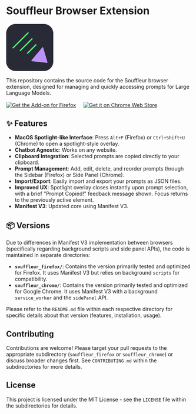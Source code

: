 # Souffleur Browser Extension

![Souffleur Logo](souffleur_chrome/icons/icon128.png) 

This repository contains the source code for the Souffleur browser extension, designed for managing and quickly accessing prompts for Large Language Models.

<div>
  <a href="https://addons.mozilla.org/en-US/firefox/addon/souffleur/" style="display:inline-block;vertical-align:middle;">
    <img src="https://blog.mozilla.org/addons/files/2020/04/get-the-addon-fx-apr-2020.svg" alt="Get the Add-on for Firefox" height="60">
  </a>
  <a href="https://chromewebstore.google.com/detail/souffleur/jpencajlhojahjjokfkjbjnchdbacpfn" style="display:inline-block;vertical-align:middle;margin-left:16px;">
    <img src="https://developer.chrome.com/static/docs/webstore/branding/image/HRs9MPufa1J1h5glNhut.png" alt="Get it on Chrome Web Store" height="60">
  </a>
</div>

## ✨ Features

- **MacOS Spotlight-like Interface**: Press `Alt+P` (Firefox) or `Ctrl+Shift+U` (Chrome) to open a spotlight-style overlay.
- **Chatbot Agnostic**: Works on any website.
- **Clipboard Integration**: Selected prompts are copied directly to your clipboard.
- **Prompt Management**: Add, edit, delete, and reorder prompts through the Sidebar (Firefox) or Side Panel (Chrome).
- **Import/Export**: Easily import and export your prompts as JSON files.
- **Improved UX**: Spotlight overlay closes instantly upon prompt selection, with a brief "Prompt Copied!" feedback message shown. Focus returns to the previously active element.
- **Manifest V3**: Updated core using Manifest V3.

## 📦 Versions

Due to differences in Manifest V3 implementation between browsers (specifically regarding background scripts and side panel APIs), the code is maintained in separate directories:

-   **`souffleur_firefox/`**: Contains the version primarily tested and optimized for Firefox. It uses Manifest V3 but relies on background `scripts` for compatibility.
-   **`souffleur_chrome/`**: Contains the version primarily tested and optimized for Google Chrome. It uses Manifest V3 with a background `service_worker` and the `sidePanel` API.

Please refer to the `README.md` file within each respective directory for specific details about that version (features, installation, usage).

## Contributing

Contributions are welcome! Please target your pull requests to the appropriate subdirectory (`souffleur_firefox` or `souffleur_chrome`) or discuss broader changes first. See `CONTRIBUTING.md` within the subdirectories for more details.

## License

This project is licensed under the MIT License - see the `LICENSE` file within the subdirectories for details.